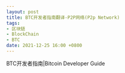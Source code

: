 ```yaml
---
layout: post
title: BTC开发者指南翻译-P2P网络(P2p Network)
tags: 
- 区块链
- BlockChain
- BTC
date: 2021-12-25 16:00 +0800
---
```


BTC开发者指南|Bitcoin Developer Guide


